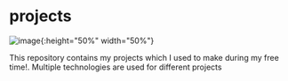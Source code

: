 # projects

![image](https://user-images.githubusercontent.com/24871433/120782771-c72c9300-c543-11eb-9c5a-ae43fdd89256.png){:height="50%" width="50%"}


This repository contains my projects which I used to make during my free time!. Multiple technologies are used for different projects


